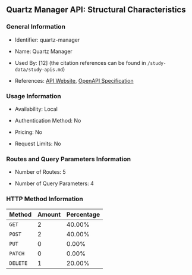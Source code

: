 ## Quartz Manager API: Structural Characteristics

### General Information

- Identifier: quartz-manager

- Name: Quartz Manager

- Used By: [12] (the citation references can be found in `/study-data/study-apis.md`)

- References: [API Website](https://github.com/fabioformosa/quartz-manager), [OpenAPI Specification](https://github.com/pranaybathini/quartz-scheduler/blob/main/Quartz-Scheduler.postman_collection.json)

### Usage Information

- Availability: Local

- Authentication Method: No

- Pricing: No

- Request Limits: No

### Routes and Query Parameters Information

- Number of Routes: 5

- Number of Query Parameters: 4

### HTTP Method Information

| Method | Amount | Percentage |
|--------|--------|------------|
| `GET` | 2 | 40.00% |
| `POST` | 2 | 40.00% |
| `PUT` | 0 | 0.00% |
| `PATCH` | 0 | 0.00% |
| `DELETE` | 1 | 20.00% |
